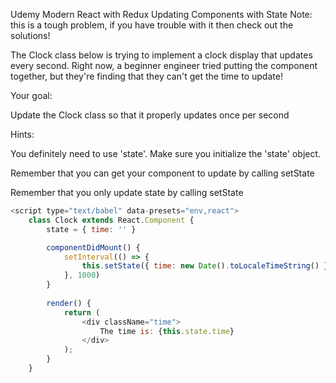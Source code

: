 Udemy
Modern React with Redux
Updating Components with State
Note: this is a tough problem, if you have trouble with it then check out the solutions!

The Clock class below is trying to implement a clock display that updates every second.  Right now, a beginner engineer tried putting the component together, but they're finding that they can't get the time to update!

Your goal:

Update the Clock class so that it properly updates once per second

Hints:

You definitely need to use 'state'.  Make sure you initialize the 'state' object.

Remember that you can get your component to update by calling setState

Remember that you only update state by calling setState

```javascript
<script type="text/babel" data-presets="env,react">
    class Clock extends React.Component {
        state = { time: '' }

        componentDidMount() {
            setInterval(() => {
                this.setState({ time: new Date().toLocaleTimeString() }) 
            }, 1000)
        }
        
        render() {
            return (
                <div className="time">
                    The time is: {this.state.time}
                </div>
            );
        }
    }
```







